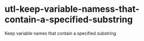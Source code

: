 # utl-keep-variable-namess-that-contain-a-specified-substring
Keep variable names that contain a specified substring
